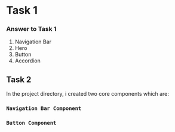 # Task 1
### Answer to Task 1
1. Navigation Bar
2. Hero 
3. Button
4. Accordion


## Task 2

In the project directory, i created two core components which are:

### `Navigation Bar Component`
### `Button Component`



